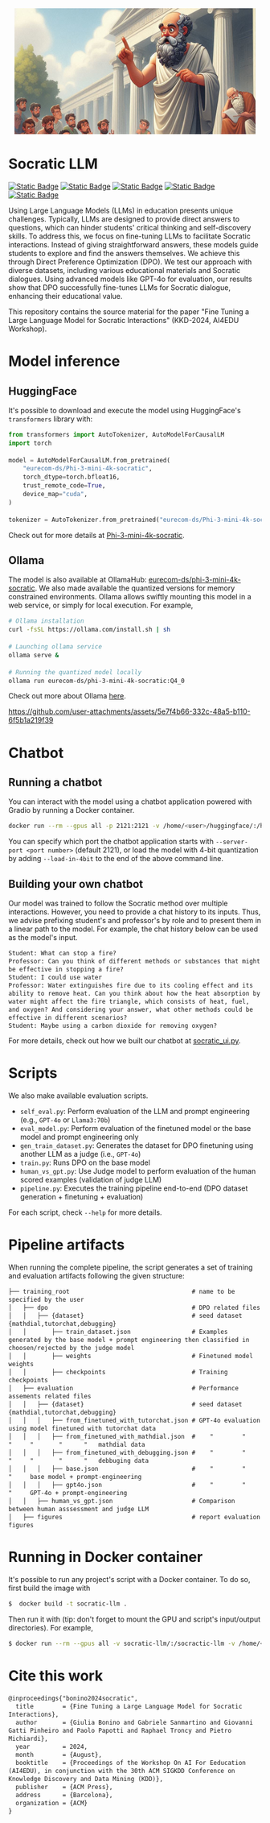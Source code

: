 <div align="center">
    <img alt="ollama" height="250px" src="./resources/banner.png">
</div>

# Socratic LLM

[![Static Badge](https://img.shields.io/badge/Model%20-%20%40%20HuggingFace%20-blue?style=flat&logo=huggingface&logoSize=20px&color=blue&link=https%3A%2F%2Fhuggingface.co%2Feurecom-ds%2FPhi-3-mini-4k-socratic)](https://huggingface.co/eurecom-ds/Phi-3-mini-4k-socratic)
[![Static Badge](https://img.shields.io/badge/Model%20-%20%40%20Ollama%20-blue?style=flat&logo=data%3Aimage%2Fpng%3Bbase64%2CiVBORw0KGgoAAAANSUhEUgAAACgAAAA5CAYAAABEdGlTAAAAAXNSR0IArs4c6QAAAARnQU1BAACxjwv8YQUAAAAJcEhZcwAACxMAAAsTAQCanBgAAAiASURBVGhD7ZhtaJ1nHcZPTtI2scli0tF0ypgyWFfndKUaV62CkymVyUTGnBsyvwymIpN9KEMpG4KK%2BkFlIMXVbvVDwW5MXeYKVYn7sGKb1s4NVjBa0yZrXprknDTN%2B5vX79%2FrefacNmle3E4%2B6AUn933%2FX6%2F79bnv5P6P%2F3m0tLSsa21trXfzbQMxie3myjAxMfHo1NTUKZVvqjw0Pj6%2B1aoVgxjEckxiP2rV8iDHH8zOzs5lMTMz0zcyMvJBmywb%2BBLD4QLkIJdNlgYF%2BoQcS9kZ6vWfbbZs4OswJSAXOW22OBToWfvOTU9Pt4%2BNjf3Mzeix2jttumTgk%2B0zMYntJh1%2F1qZXx9DQ0Hs1DQP2m9OaeRi5gh23iGAHwngZwMfudPo4MmJbxPIZIHcYZ5B3maK6uvqjFRUVjdTV46LWx4vUFeDXlED67V1dXXVuLgps8XEzjUVsclAnJ7mpZ3EFQTncIuOk%2FkZ9fX0X9cnJyVZ1dIp6Pp%2B%2FfsOGDTdSFyouXry4WaNxj%2FQP8dN6%2BoJG4%2F3W57DFhzoxiEWd2OSgTk5yU78qNPxPK0hA9b0W586dO3eN2v9GrkBzIvCASN0v2StqjyFLQF2jNCzdyxqle2T7lURPDGI5LPn2hkJQ%2FWmLF4bWyvO2nxsdHf2exQEl%2BatVEChmSS0Ek03XNDEuRbsEcljF2n7e4hRXTLF6kZ7u6v2AqwG1%2B11lmuuTpaDYkO9Vlel6Q%2FV%2BZAAb2caaBtkYIJsjmzvBFQQvwyUGhkZiyNUAJCQ7rCR3F4vFW1XfypeiUCjcKtl9SviyTVNcHkMoybEoFPQ5hhso2Q%2Bbm5srtYbe19HRwSfqpFVM1QBr0G4LQhviGyJ10W5M40liEVPqvM7D71vFGnzuktdVIKN9todEtwK2q2TBz1jMmhrSCH3SLotCu%2FzzijFld4jMEFOx%2F6FYnRYj32eXhaFR%2BY7t54UCM7Jft%2FmSoQ494RALgtw2nx8a7ttEII6SLNRLdW66oJJenjh79my1XZaMvr6%2BBmZDMQhGrHRGEpAbDnYJpAtUig%2BtXbv2kHbceyxiQZ%2BU0z6to1d6e3vPNzQ0NGpX9qpkxy4bw8PD1ytm44CwcePGpjVr1nyqqqrqocrKyi024TQ4p3w7a2pqXrMol9MObJDj6%2B5IQFOy%2B%2BjRo2ts8o5hcHCwToR%2BztJJABc42SR22o%2BtizWmKfi2VWWDZnB3lqQ4%2FSQU2u4M%2B6DlHAOLf27eISj3C6bBKPZcuHDhWnbtNy1DWJCQ82lVoEvGNo3iJFwYTXG7F9YtwU7QsKZXqtWClld66xa3X%2BVVfhiFSpR%2FCqsVQjEq%2BLm5Imjk%2Fugq3%2FDbKsRySlu9CoK6WWyvra0tuW3oK%2FBuFV%2FWb1w7%2B6DudmOhMDQtzTou7tbx8xGFieepOjqkeMcV%2Bvfr168%2FFoaGTpiadevW3asqZ%2BlvlC8urAm0xL4o2W%2B5ZChOJ71OMC32Jc%2FKzs7OKiX5A0rWhAg%2BZRWduRkCki9450KHDbZ244vyVOJCbHJYFdBd8U7thdBrDfbgMEwDJ%2B3oO20X6OnpaU6Mgep93d3d1bL7uOrnLeZY%2BpvW7091ED%2FMjzoyq%2FE7jw%2B%2BxLAY%2BRw5nC4gPg9ajf6fDOOrbjNC37VdQF%2BPrQRJoMQHNUU3SNZNW2WXfO5rb2%2B%2F4kBHhg4b23bjSwzagNjksEtA%2Bl9YzQgfRvCk24zEq%2Fp6lAy5kuzS71%2F6HVZvm%2BQUTwISyzd9xGuEGrnKi0Sjvg61FhOfx3qQxJcYxHLMXTYLaISvkW0HtkD2j3OCfyZZE5QK%2BC3bp9izZ0%2FcdLUmrpNNEVvVHwyloKA1%2Bp1QB0%2BrfFMxX7AqgK3jF4mBLImZhQg%2Fjh2Q7ZTibM2dOnWqUoH%2FYnmi%2BKx9SqCRuZ1O6FeQTXqp0E7Oq7f7HQLyJf%2FKwBYffIlhcQm0kT4nfbqexOkg8vyWLVtmFPxHkoWhtneVRjF9w2aR2AhM8YzrOR0lszoedinBiH4dx44de8KqgG3DOROjBMp5u3LHEwQbcXqSegh0IPJYp4pyQufaoWhcBl3HuP0WZdsgm7ssDtTV1U2rYIrP6OgoYYEtPvgSw%2BIScNUjN3W4iNMdodC1hoV5WsqAmKdn3XxQT5%2FBTiPVr6n8tMUB7chqyUous1pXrHFeeazvZyyeF%2BTGDsAJbqyPOxQghCqn9OXYZvt5oXPuBq2P2GmyH1XQX2r97FR5s0Q38aNu2V7ZTGCLD74OMy%2FIDQfs4QQ3dthjCICC%2FL2trW3RS6qOlFtkm33hUXALgQy%2FScsC2OJj9wVBbjjYjc32GAd1uvvU4%2F22XRT9%2Ff21mrJH5M%2B%2FPgY0JWOqj%2FOjjgwdNtjabVHAwXTo2H62d3rd0hTstt2yoKm4Tof0TXpMbeZHHZnVywIcTId%2FvbQw74fdntNR8YjtVg1wMJ05uGk352NrA72u3nqorBKyHOCW1%2Flz3u2c7mmbXV01ZDnAjU%2FUW%2B%2FPXG7bmTNnalwvO5w7PeaCmxbzx7Tj4kyg0MH6JevLDnKbClxm4ZY7cuQIl4W2kAqqn9CVacnHwtsFcpLbNODRBrdQ6qz6asIcqCcl%2F1ktB8jp9DGTcEIel4VCofA7yc9SBzL4gKtlQzYnXODkZlwo709G0OwfsKpsIGeWA5ysit3yUmgEzX1rU1PTf%2FW2XQk2bdpUQW7T4LP7Uii0OK%2FVt7MHIcy1Fr4WilUAuZNRhBPcGFquOHHVVjmmb2H6hi03yA0Hc5mBW15CPi2xWcR6UO%2BLPuqrAXLDwc3glhfLd4lwSFQWDxw4MBKNVQC54UAdTnDL6%2F7PWyJB9Y4dO0rexeWEc6dPhuCmO9f2ZGGqHNX2Tv9fXG6QGw7mwn1we15%2FTquRrDse4Kt2o3HuuKzAaXR09PR%2FABbe2vIkubrTAAAAAElFTkSuQmCC&logoSize=20px&color=blue&link=https%3A%2F%2Fhuggingface.co%2Feurecom-ds%2FPhi-3-mini-4k-socratic)](https://ollama.com/eurecom-ds/phi-3-mini-4k-socratic)
[![Static Badge](https://img.shields.io/badge/Read%20-%20%40GitHub%20Pages%20-blue?style=flat&logoColor=white&logo=readme)](https://giovannigatti.github.io/socratic-llm/)
[![Static Badge](https://img.shields.io/badge/Watch%20-%20%40%20Youtube%20-blue?style=flat&logo=youtube)](https://www.youtube.com/watch?v=Phh4PhZOIE0)
[![Static Badge](https://img.shields.io/badge/ChatBot-%40%20Dockerhub-blue?style=flat&logo=docker&logoColor=white
)](https://hub.docker.com/repository/docker/eurecomds/phi-3-mini-4k-socratic/general)

Using Large Language Models (LLMs) in education presents unique challenges. Typically, LLMs are designed to provide
direct answers to questions, which can hinder students' critical thinking and self-discovery skills. To address this, we
focus on fine-tuning LLMs to facilitate Socratic interactions. Instead of giving straightforward answers, these models
guide students to explore and find the answers themselves. We achieve this through Direct Preference Optimization (DPO).
We test our approach with diverse datasets, including various educational materials and Socratic dialogues. Using
advanced models like GPT-4o for evaluation, our results show that DPO successfully fine-tunes LLMs for Socratic
dialogue, enhancing their educational value.

This repository contains the source material for the paper "Fine Tuning a Large Language Model for Socratic
Interactions" (KKD-2024, AI4EDU Workshop).

# Model inference

## HuggingFace

It's possible to download and execute the model using HuggingFace's `transformers` library with:

```python
from transformers import AutoTokenizer, AutoModelForCausalLM
import torch

model = AutoModelForCausalLM.from_pretrained(
    "eurecom-ds/Phi-3-mini-4k-socratic",
    torch_dtype=torch.bfloat16,
    trust_remote_code=True,
    device_map="cuda",
)

tokenizer = AutoTokenizer.from_pretrained("eurecom-ds/Phi-3-mini-4k-socratic", trust_remote_code=True)
```

Check out for more details at [Phi-3-mini-4k-socratic](https://huggingface.co/eurecom-ds/Phi-3-mini-4k-socratic).

## Ollama

The model is also available at
OllamaHub: [eurecom-ds/phi-3-mini-4k-socratic](https://ollama.com/eurecom-ds/phi-3-mini-4k-socratic). We also made
available the quantized versions for memory constrained environments. Ollama allows swiftly mounting this model in a web
service, or simply for local execution. For example,

```bash
# Ollama installation
curl -fsSL https://ollama.com/install.sh | sh

# Launching ollama service
ollama serve &

# Running the quantized model locally
ollama run eurecom-ds/phi-3-mini-4k-socratic:Q4_0
```

Check out more about Ollama [here](https://github.com/ollama/ollama).

https://github.com/user-attachments/assets/5e7f4b66-332c-48a5-b110-6f5b1a219f39

# Chatbot

## Running a chatbot

You can interact with the model using a chatbot application powered with Gradio by running a Docker container.

```bash
docker run --rm --gpus all -p 2121:2121 -v /home/<user>/huggingface/:/huggingface -e HF_HOME=/huggingface -it eurecomds/phi-3-mini-4k-socratic
```

You can specify which port the chatbot application starts with `--server-port <port number>` (default 2121), or load the
model with 4-bit quantization by adding `--load-in-4bit` to the end of the above command line.

## Building your own chatbot

Our model was trained to follow the Socratic method over multiple interactions. However, you need to provide a chat history to its inputs. Thus, we advise prefixing student's and professor's by role and to present them in a linear path to the model. For example, the chat history below can be used as the model's input.

```text
Student: What can stop a fire?
Professor: Can you think of different methods or substances that might be effective in stopping a fire?
Student: I could use water
Professor: Water extinguishes fire due to its cooling effect and its ability to remove heat. Can you think about how the heat absorption by water might affect the fire triangle, which consists of heat, fuel, and oxygen? And considering your answer, what other methods could be effective in different scenarios?
Student: Maybe using a carbon dioxide for removing oxygen?
```

For more details, check out how we built our chatbot at [socratic_ui.py](./chatbot/socratic_ui.py).

# Scripts

We also make available evaluation scripts.

- `self_eval.py`: Perform evaluation of the LLM and prompt engineering (e.g., `GPT-4o` or `Llama3:70b`)
- `eval_model.py`: Perform evaluation of the finetuned model or the base model and prompt engineering only
- `gen_train_dataset.py`: Generates the dataset for DPO finetuning using another LLM as a judge (i.e., `GPT-4o`)
- `train.py`: Runs DPO on the base model
- `human_vs_gpt.py`: Use Judge model to perform evaluation of the human scored examples (validation of judge LLM)
- `pipeline.py`: Executes the training pipeline end-to-end (DPO dataset generation + finetuning + evaluation)

For each script, check `--help` for more details.

# Pipeline artifacts

When running the complete pipeline, the script generates a set of training and evaluation artifacts
following the given structure:

```
├── training_root                                  # name to be specified by the user
│   ├── dpo                                        # DPO related files
│   │   ├── {dataset}                              # seed dataset {mathdial,tutorchat,debugging}
│   │       ├── train_dataset.json                 # Examples generated by the base model + prompt engineering then classified in choosen/rejected by the judge model
│   │       ├── weights                            # Finetuned model weights
│   │       ├── checkpoints                        # Training checkpoints
│   ├── evaluation                                 # Performance assements related files
│   │   ├── {dataset}                              # seed dataset {mathdial,tutorchat,debugging}
│   │   │   ├── from_finetuned_with_tutorchat.json # GPT-4o evaluation using model finetuned with tutorchat data 
│   │   │   ├── from_finetuned_with_mathdial.json  #    "        "       "     "       "      "   mathdial data
│   │   │   ├── from_finetuned_with_debugging.json #    "        "       "     "       "      "   debbuging data
│   │   │   ├── base.json                          #    "        "       "     base model + prompt-engineering
│   │   │   ├── gpt4o.json                         #    "        "       "     GPT-4o + prompt-engineering
│   │   ├── human_vs_gpt.json                      # Comparison between human asssessment and judge LLM
│   ├── figures                                    # report evaluation figures
```

# Running in Docker container

It's possible to run any project's script with a Docker container. To do so, first build the image with

```bash
$  docker build -t socratic-llm .
```

Then run it with (tip: don't forget to mount the GPU and script's input/output directories). For example,

```bash
$ docker run --rm --gpus all -v socratic-llm/:/socractic-llm -v /home/<user>/huggingface:/huggingface -e HF_HOME=/huggingface -it socratic-llm -m pipeline --judge-llm openai <open-ai-key> gpt-4o --output-dir /socractic-llm --instruct-model microsoft/Phi-3-mini-4k-instruct
```

# Cite this work

```
@inproceedings{"bonino2024socratic",
  title        = {Fine Tuning a Large Language Model for Socratic Interactions},
  author       = {Giulia Bonino and Gabriele Sanmartino and Giovanni Gatti Pinheiro and Paolo Papotti and Raphael Troncy and Pietro Michiardi},
  year         = 2024,
  month        = {August},
  booktitle    = {Proceedings of the Workshop On AI For Eeducation (AI4EDU), in conjunction with the 30th ACM SIGKDD Conference on Knowledge Discovery and Data Mining (KDD)},
  publisher    = {ACM Press},
  address      = {Barcelona},
  organization = {ACM}
}
```

